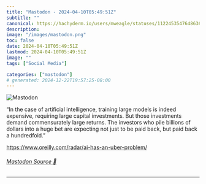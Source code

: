 ```yaml
---
title: "Mastodon - 2024-04-10T05:49:51Z"
subtitle: ""
canonical: https://hachyderm.io/users/mweagle/statuses/112245354764863651
description:
image: "/images/mastodon.png"
toc: false
date: 2024-04-10T05:49:51Z
lastmod: 2024-04-10T05:49:51Z
image: ""
tags: ["Social Media"]

categories: ["mastodon"]
# generated: 2024-12-22T19:57:25-08:00
---
```

![Mastodon](/images/mastodon.png)

<p>“In the case of artificial intelligence, training large models is indeed expensive, requiring large capital investments. But those investments demand commensurately large returns. The investors who pile billions of dollars into a huge bet are expecting not just to be paid back, but paid back a hundredfold.”</p><p><a href="https://www.oreilly.com/radar/ai-has-an-uber-problem/" target="_blank" rel="nofollow noopener noreferrer" translate="no"><span class="invisible">https://www.</span><span class="ellipsis">oreilly.com/radar/ai-has-an-ub</span><span class="invisible">er-problem/</span></a></p>


###### [Mastodon Source 🐘](https://hachyderm.io/@mweagle/112245354764863651)

___
